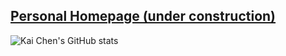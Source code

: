 ## [Personal Homepage (under construction)](https://kaichen2005.github.io)

![Kai Chen's GitHub stats](https://github-readme-stats.vercel.app/api?username=kaichen2005&theme=graywhite&show_icons=true)
